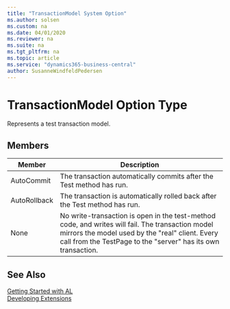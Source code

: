 ```yaml
---
title: "TransactionModel System Option"
ms.author: solsen
ms.custom: na
ms.date: 04/01/2020
ms.reviewer: na
ms.suite: na
ms.tgt_pltfrm: na
ms.topic: article
ms.service: "dynamics365-business-central"
author: SusanneWindfeldPedersen
---
```

[//]: # (START>DO_NOT_EDIT)
[//]: # (IMPORTANT:Do not edit any of the content between here and the END>DO_NOT_EDIT.)
[//]: # (Any modifications should be made in the .xml files in the ModernDev repo.)
# TransactionModel Option Type
Represents a test transaction model.

## Members
|  Member  |  Description  |
|----------------|---------------|
|AutoCommit|The transaction automatically commits after the Test method has run.|
|AutoRollback|The transaction is automatically rolled back after the Test method has run.|
|None|No write-transaction is open in the test-method code, and writes will fail. The transaction model mirrors the model used by the "real" client. Every call from the TestPage to the "server" has its own transaction.|

[//]: # (IMPORTANT: END>DO_NOT_EDIT)
## See Also  
[Getting Started with AL](../../devenv-get-started.md)  
[Developing Extensions](../../devenv-dev-overview.md)  